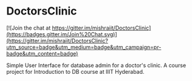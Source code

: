 DoctorsClinic
=============

[![Join the chat at https://gitter.im/mishraiit/DoctorsClinic](https://badges.gitter.im/Join%20Chat.svg)](https://gitter.im/mishraiit/DoctorsClinic?utm_source=badge&utm_medium=badge&utm_campaign=pr-badge&utm_content=badge)

Simple User Interface for database admin for a doctor's clinic.
A course project for Introduction to DB course at IIIT Hyderabad.
